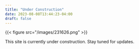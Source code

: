 ```yaml
---
title: "Under Construction"
date: 2023-08-08T13:44:23-04:00
draft: false
---
```


{{< figure src="/images/231626.png" >}}

This site is currently under construction.  Stay tuned for updates.

